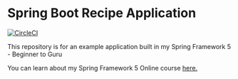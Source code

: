 # Spring Boot Recipe Application

[![CircleCI](https://circleci.com/gh/alexander8buga/spring5-recipe-app.svg?style=svg)](https://circleci.com/gh/alexander8buga/spring5-recipe-app)

This repository is for an example application built in my Spring Framework 5 - Beginner to Guru

You can learn about my Spring Framework 5 Online course [here.](https://go.springframework.guru/spring-framework-5-online-course)
